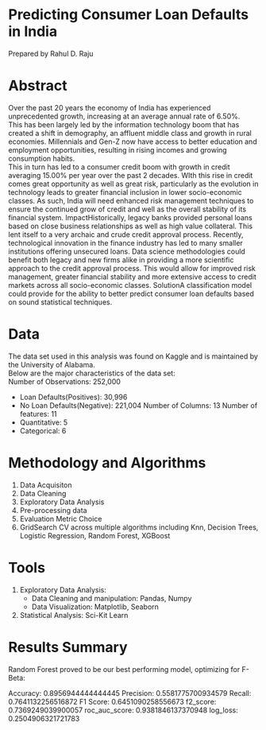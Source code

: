 # Predicting Consumer Loan Defaults in India
Prepared by Rahul D. Raju

# Abstract
Over the past 20 years the economy of India has experienced unprecedented growth, increasing at an average annual rate of 6.50%.  
This has been largely led  by the  information technology boom that has created a shift in demography, an affluent middle class and growth in rural economies. 
Millennials and Gen-Z now have access to better education and employment opportunities, resulting in rising incomes and growing consumption habits.  
This in turn has led to a consumer credit boom with growth in credit averaging 15.00% per year over the past 2 decades.  WIth this rise in credit comes 
great opportunity as well as great risk, particularly as the evolution in technology leads to greater financial inclusion in lower socio-economic classes. 
As such, India will need enhanced risk management techniques to ensure the continued grow of credit and well as the overall stability of its financial 
system. ImpactHistorically, legacy banks provided personal loans based on close business relationships as well as high value collateral. 
This lent itself to a very archaic and crude credit approval process.  Recently, technological innovation in the finance industry has led to many smaller 
institutions offering unsecured loans.  Data science methodologies could benefit both legacy and new firms alike in providing a more scientific approach
to the credit approval process.  This would allow for improved risk management, greater financial stability and more extensive access to credit markets 
across all socio-economic classes.  SolutionA classification model could provide for the ability to better predict consumer loan defaults based on 
sound statistical techniques.  

# Data
The data set used in this analysis was found on Kaggle and is maintained by the University of Alabama.  
Below are the major characteristics of the data set:  
Number of Observations:  252,000                
- Loan Defaults(Positives):  30,996      
- No Loan Defaults(Negative):  221,004
Number of Columns:  13
Number of features:  11    
- Quantitative:  5    
- Categorical:  6

# Methodology and Algorithms
1.  Data Acquisiton
2.  Data Cleaning
3.  Exploratory Data Analysis
4.  Pre-processing data
5.  Evaluation Metric Choice
6.  GridSearch CV across multiple algorithms including Knn, Decision Trees, Logistic Regression, Random Forest, XGBoost


# Tools
1.  Exploratory Data Analysis:  
       - Data Cleaning and manipulation:  Pandas, Numpy
       - Data Visualization:  Matplotlib, Seaborn
2.  Statistical Analysis:  Sci-Kit Learn 


# Results Summary
Random Forest proved to be our best performing model, optimizing for F-Beta:

Accuracy: 0.8956944444444445
Precision: 0.5581775700934579
Recall: 0.7641132256516872
F1 Score: 0.6451090258556673
f2_score: 0.7369249039900057
roc_auc_score: 0.9381846137370948
log_loss: 0.2504906321721783





